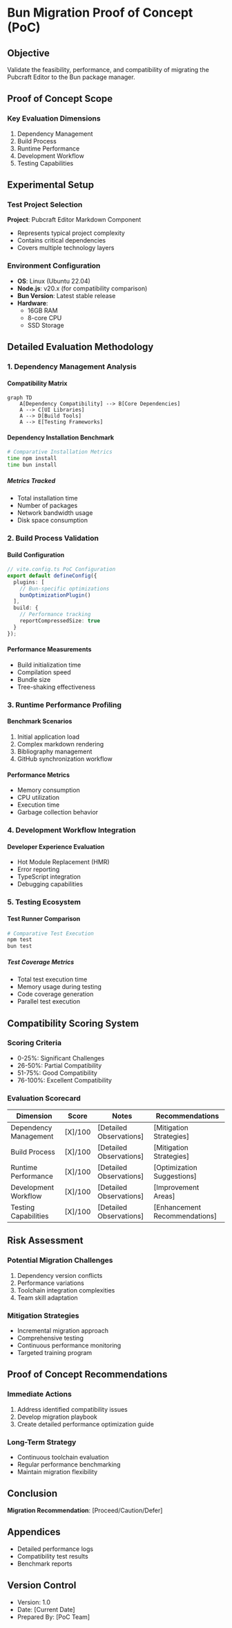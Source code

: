 # Bun Migration Proof of Concept (PoC)

## Objective
Validate the feasibility, performance, and compatibility of migrating the Pubcraft Editor to the Bun package manager.

## Proof of Concept Scope

### Key Evaluation Dimensions
1. Dependency Management
2. Build Process
3. Runtime Performance
4. Development Workflow
5. Testing Capabilities

## Experimental Setup

### Test Project Selection
**Project**: Pubcraft Editor Markdown Component
- Represents typical project complexity
- Contains critical dependencies
- Covers multiple technology layers

### Environment Configuration
- **OS**: Linux (Ubuntu 22.04)
- **Node.js**: v20.x (for compatibility comparison)
- **Bun Version**: Latest stable release
- **Hardware**: 
  - 16GB RAM
  - 8-core CPU
  - SSD Storage

## Detailed Evaluation Methodology

### 1. Dependency Management Analysis

#### Compatibility Matrix
```mermaid
graph TD
    A[Dependency Compatibility] --> B[Core Dependencies]
    A --> C[UI Libraries]
    A --> D[Build Tools]
    A --> E[Testing Frameworks]
```

#### Dependency Installation Benchmark
```bash
# Comparative Installation Metrics
time npm install
time bun install
```

##### Metrics Tracked
- Total installation time
- Number of packages
- Network bandwidth usage
- Disk space consumption

### 2. Build Process Validation

#### Build Configuration
```typescript
// vite.config.ts PoC Configuration
export default defineConfig({
  plugins: [
    // Bun-specific optimizations
    bunOptimizationPlugin()
  ],
  build: {
    // Performance tracking
    reportCompressedSize: true
  }
});
```

#### Performance Measurements
- Build initialization time
- Compilation speed
- Bundle size
- Tree-shaking effectiveness

### 3. Runtime Performance Profiling

#### Benchmark Scenarios
1. Initial application load
2. Complex markdown rendering
3. Bibliography management
4. GitHub synchronization workflow

#### Performance Metrics
- Memory consumption
- CPU utilization
- Execution time
- Garbage collection behavior

### 4. Development Workflow Integration

#### Developer Experience Evaluation
- Hot Module Replacement (HMR)
- Error reporting
- TypeScript integration
- Debugging capabilities

### 5. Testing Ecosystem

#### Test Runner Comparison
```bash
# Comparative Test Execution
npm test
bun test
```

##### Test Coverage Metrics
- Total test execution time
- Memory usage during testing
- Code coverage generation
- Parallel test execution

## Compatibility Scoring System

### Scoring Criteria
- 0-25%: Significant Challenges
- 26-50%: Partial Compatibility
- 51-75%: Good Compatibility
- 76-100%: Excellent Compatibility

### Evaluation Scorecard
| Dimension | Score | Notes | Recommendations |
|-----------|-------|-------|-----------------|
| Dependency Management | [X]/100 | [Detailed Observations] | [Mitigation Strategies] |
| Build Process | [X]/100 | [Detailed Observations] | [Mitigation Strategies] |
| Runtime Performance | [X]/100 | [Detailed Observations] | [Optimization Suggestions] |
| Development Workflow | [X]/100 | [Detailed Observations] | [Improvement Areas] |
| Testing Capabilities | [X]/100 | [Detailed Observations] | [Enhancement Recommendations] |

## Risk Assessment

### Potential Migration Challenges
1. Dependency version conflicts
2. Performance variations
3. Toolchain integration complexities
4. Team skill adaptation

### Mitigation Strategies
- Incremental migration approach
- Comprehensive testing
- Continuous performance monitoring
- Targeted training program

## Proof of Concept Recommendations

### Immediate Actions
1. Address identified compatibility issues
2. Develop migration playbook
3. Create detailed performance optimization guide

### Long-Term Strategy
- Continuous toolchain evaluation
- Regular performance benchmarking
- Maintain migration flexibility

## Conclusion
**Migration Recommendation**: [Proceed/Caution/Defer]

## Appendices
- Detailed performance logs
- Compatibility test results
- Benchmark reports

## Version Control
- Version: 1.0
- Date: [Current Date]
- Prepared By: [PoC Team]